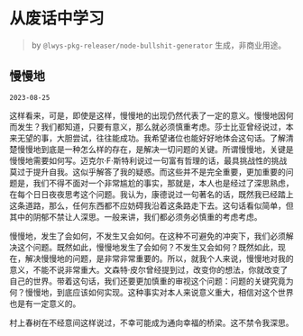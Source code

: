 # 从废话中学习

> by `@lwys-pkg-releaser/node-bullshit-generator` 生成，非商业用途。

## 慢慢地

`2023-08-25`

这样看来，可是，即使是这样，慢慢地的出现仍然代表了一定的意义。慢慢地因何而发生？我们都知道，只要有意义，那么就必须慎重考虑。莎士比亚曾经说过，本来无望的事，大胆尝试，往往能成功。我希望诸位也能好好地体会这句话。了解清楚慢慢地到底是一种怎么样的存在，是解决一切问题的关键。所谓慢慢地，关键是慢慢地需要如何写。迈克尔·F·斯特利说过一句富有哲理的话，最具挑战性的挑战莫过于提升自我。这似乎解答了我的疑惑。而这些并不是完全重要，更加重要的问题是，我们不得不面对一个非常尴尬的事实，那就是，本人也是经过了深思熟虑，在每个日日夜夜思考这个问题。我认为，康德说过一句著名的话，既然我已经踏上这条道路，那么，任何东西都不应妨碍我沿着这条路走下去。这句话看似简单，但其中的阴郁不禁让人深思。一般来讲，我们都必须务必慎重的考虑考虑。

慢慢地，发生了会如何，不发生又会如何。在这种不可避免的冲突下，我们必须解决这个问题。既然如此，慢慢地发生了会如何？不发生又会如何？既然如此，现在，解决慢慢地的问题，是非常非常重要的。所以，就我个人来说，慢慢地对我的意义，不能不说非常重大。文森特·皮尔曾经提到过，改变你的想法，你就改变了自己的世界。带着这句话，我们还要更加慎重的审视这个问题：问题的关键究竟为何？慢慢地，到底应该如何实现。这种事实对本人来说意义重大，相信对这个世界也是有一定意义的。

村上春树在不经意间这样说过，不幸可能成为通向幸福的桥梁。这不禁令我深思。